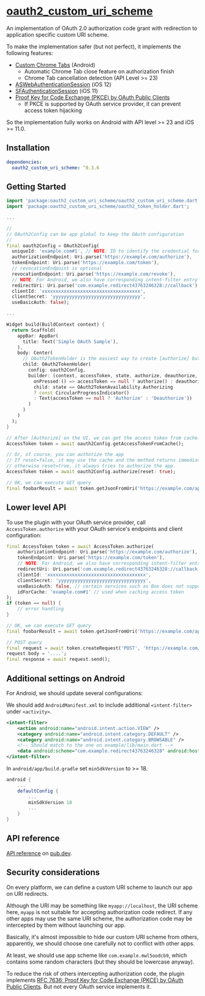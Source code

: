 # [oauth2_custom_uri_scheme](https://pub.dev/packages/oauth2_custom_uri_scheme/)

An implementation of OAuth 2.0 authorization code grant with redirection to application specific custom URI scheme.

To make the implementation safer (but not perfect), it implements the following features:

- [Custom Chrome Tabs](https://developer.chrome.com/multidevice/android/customtabs) (Android)
  - Automatic Chrome Tab close feature on authorization finish
  - Chrome Tab cancellation detection (API Level >= 23)
- [ASWebAuthenticationSession](https://developer.apple.com/documentation/authenticationservices/aswebauthenticationsession) (iOS 12)
- [SFAuthenticationSession](https://developer.apple.com/documentation/safariservices/sfauthenticationsession) (iOS 11)
- [Proof Key for Code Exchange (PKCE) by OAuth Public Clients](https://tools.ietf.org/html/rfc7636)
  - If PKCE is supported by OAuth service provider, it can prevent access token hijacking

So the implementation fully works on Android with API level >= 23 and iOS >= 11.0.

## Installation

```yaml
dependencies:
  oauth2_custom_uri_scheme: ^0.3.6
```

## Getting Started

```dart
import 'package:oauth2_custom_uri_scheme/oauth2_custom_uri_scheme.dart';
import 'package:oauth2_custom_uri_scheme/oauth2_token_holder.dart';

...

//
// OAuth2Config can be app global to keep the OAuth configuration
//
final oauth2Config = OAuth2Config(
  uniqueId: 'example.com#1', // NOTE: ID to identify the credential for box session
  authorizationEndpoint: Uri.parse('https://example.com/authorize'),
  tokenEndpoint: Uri.parse('https://example.com/token'),
  // revocationEndpoint is optional
  revocationEndpoint: Uri.parse('https://example.com/revoke'),
  // NOTE: For Android, we also have corresponding intent-filter entry on example/android/app/src/main/AndroidManifest.xml
  redirectUri: Uri.parse('com.example.redirect43763246328://callback'),
  clientId: 'xxxxxxxxxxxxxxxxxxxxxxxxxxxxxxxxxxxx',
  clientSecret: 'yyyyyyyyyyyyyyyyyyyyyyyyyyyyyyyy',
  useBasicAuth: false);

...

Widget build(BuildContext context) {
  return Scaffold(
    appBar: AppBar(
      title: Text('Simple OAuth Sample'),
    ),
    body: Center(
      // OAuth2TokenHolder is the easiest way to create [authorize] button.
      child: OAuth2TokenHolder(
        config: oauth2Config,
        builder: (context, accessToken, state, authorize, deauthorize, child) => ListTile(title: RaisedButton(
          onPressed:() => accessToken == null ? authorize() : deauthorize(),
          child: state == OAuth2TokenAvailability.Authorizing
          ? const CircularProgressIndicator()
          : Text(accessToken == null ? 'Authorize' : 'Deauthorize'))
        )
      )
    )
  );
}

// After [Authorize] on the UI, we can get the access token from cache.
AccessToken token = await oauth2Config.getAccessTokenFromCache();

// Or, of course, you can authorize the app
// If reset=false, it may use the cache and the method returns immediately;
// otherwise reset=true, it always tries to authorize the app.
AccessToken token = await oauth2Config.authorize(reset: true);

// OK, we can execute GET query
final foobarResult = await token.getJsonFromUri('https://example.com/api/2.0/foobar');
```

## Lower level API

To use the plugin with your OAuth service provider, call `AccessToken.authorize` with your OAuth service's endpoints and client configuration:

```dart
final AccessToken token = await AccessToken.authorize(
    authorizationEndpoint: Uri.parse('https://example.com/authorize'),
    tokenEndpoint: Uri.parse('https://example.com/token'),
    // NOTE: For Android, we also have corresponding intent-filter entry on example/android/app/src/main/AndroidManifest.xml
    redirectUri: Uri.parse('com.example.redirect43763246328://callback'),
    clientId: 'xxxxxxxxxxxxxxxxxxxxxxxxxxxxxxxxxxxx',
    clientSecret: 'yyyyyyyyyyyyyyyyyyyyyyyyyyyyyyyy',
    useBasicAuth: false, // certain services such as Box does not support Basic Auth
    idForCache: 'example.com#1' // used when caching access token
);
if (token == null) {
    // error handling
}

// OK, we can execute GET query
final foobarResult = await token.getJsonFromUri('https://example.com/api/2.0/foobar');

// POST query
final request = await token.createRequest('POST', 'https://example.com/api/2.0/zzzzz');
request.body = '....';
final response = await request.send();
```

## Additional settings on Android

For Android, we should update several configurations:

We should add `AndroidManifest.xml` to include additional `<intent-filter>` under `<activity>`.

```xml
<intent-filter>
    <action android:name="android.intent.action.VIEW" />
    <category android:name="android.intent.category.DEFAULT" />
    <category android:name="android.intent.category.BROWSABLE" />
    <!-- Should match to the one on example/lib/main.dart -->
    <data android:scheme="com.example.redirect43763246328" android:host="callback" />
</intent-filter>
```

In `android/app/build.gradle` set `minSdkVersion` to >= 18.

```gradle
android {
    ...
    defaultConfig {
        ...
        minSdkVersion 18
        ...
    }
}
```

## API reference

[API reference](https://pub.dev/documentation/oauth2_custom_uri_scheme/latest/oauth2_custom_uri_scheme/oauth2_custom_uri_scheme-library.html) on [pub.dev](https://pub.dev).

## <a name="security"></a>Security considerations

On every platform, we can define a custom URI scheme to launch our app on URI redirects.

Although the URI may be something like `myapp://localhost`, the URI scheme here, `myapp` is not suitable for accepting authorization code redirect. If any other apps may use the same URI scheme, the authorization code may be intercepted by them without launching our app.

Basically, it's almost impossible to hide our custom URI scheme from others, apparently, we should choose one carefully not to conflict with other apps.

At least, we should use app scheme like `com.example.mwl5oodcb9`, which contains some random characters (but they should be lowercase anyway).

To reduce the risk of others intercepting authorization code, the plugin implements [RFC 7636: Proof Key for Code Exchange (PKCE) by OAuth Public Clients](https://tools.ietf.org/html/rfc7636). But not every OAuth service implements it.
